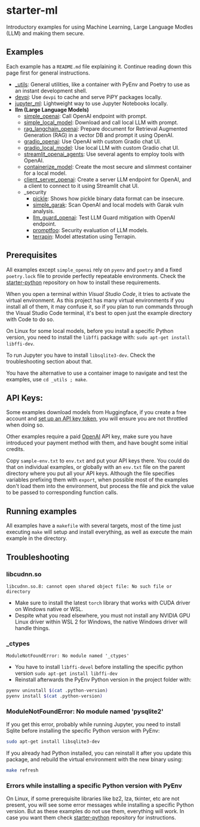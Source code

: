 
# starter-ml

Introductory examples for using Machine Learning, Large Language Modles (LLM) and making them secure.

## Examples

Each example has a `README.md` file explaining it. Continue reading down this page first for general instructions.

* [_utils](_utils): General utilities, like a container with PyEnv and Poetry to use as an instant development shell.
* [devpi](llm/devpi): Use `devpi` to cache and serve PiPY packages locally.
* [jupyter_ml](llm/jupyter_ml): Lightweight way to use Jupyter Notebooks locally.
* **llm (Large Language Models)**
  * [simple_openai](llm/simple_openai): Call OpenAI endpoint with prompt.
  * [simple_local_model](llm/simple_local_model): Download and call local LLM with prompt.
  * [rag_langchain_openai](llm/rag_langchain_openai): Prepare document for Retrieval Augmented Generation (RAG) in a vector DB and prompt it using OpenAI.
  * [gradio_openai](llm/gradio_openai): Use OpenAI with custom Gradio chat UI.
  * [gradio_local_model](llm/gradio_local_model): Use local LLM with custom Gradio chat UI.
  * [streamlit_openai_agents](llm/streamlit_openai_agents): Use several agents to employ tools with OpenAI.
  * [containerize_model](llm/containerize_model): Create the most secure and slimmest container for a local model.
  * [client_server_openai](llm/client_server_openai): Create a server LLM endpoint for OpenAI, and a client to connect to it using Streamlit chat UI.
  * _security
    * [pickle](llm/_security/pickle): Shows how pickle binary data format can be insecure.
    * [simple_garak](llm/_security/simple_garak): Scan OpenAI and local models with Garak vuln analysis.
    * [llm_guard_openai](llm/_security/llm_guard_openai): Test LLM Guard mitigation with OpenAI endpoint.
    * [promptfoo](llm/_security/promptfoo): Security evaluation of LLM models.
    * [terrapin](llm/_security/terrapin): Model attestation using Terrapin.


## Prerequisites

All examples except `simple_openai` rely on `pyenv` and `poetry` and a fixed `poetry.lock` file to provide perfectly repeatable environments. Check the [starter-python](https://github.com/vicenteherrera/starter-python) repository on how to install these requirements. 

When you open a terminal within _Visual Studio Code_, it tries to activate the virtual environment. As this project has many virtual environments if you install all of them, it may confuse it, so if you plan to run commands through the Visual Studio Code terminal, it's best to open just the example directory with Code to do so.

On Linux for some local models, before you install a specific Python version, you need to install the `libffi` package with: `sudo apt-get install libffi-dev`.

To run Jupyter you have to install `libsqlite3-dev`. Check the troubleshooting section about that.

You have the alternative to use a container image to navigate and test the examples, use `cd _utils ; make`. 

## API Keys:

Some examples download models from Huggingface, if you create a free account and [set up an API key token](https://huggingface.co/docs/hub/en/security-tokens), you will ensure you are not throttled when doing so.

Other examples require a paid [OpenAI](https://platform.openai.com/account/api-keys) API key, make sure you have introduced your payment method with them, and have bought some initial credits.

Copy `sample-env.txt` to `env.txt` and put your API keys there. You could do that on individual examples, or globally with an `env.txt` file on the parent directory where you put all your API keys. Although the file specifies variables prefixing them with `export`, when possible most of the examples don't load them into the environment, but process the file and pick the value to be passed to corresponding function calls.

## Running examples

All examples have a `makefile` with several targets, most of the time just executing `make` will setup and install everything, as well as execute the main example in the directory.


## Troubleshooting

### libcudnn.so

```
libcudnn.so.8: cannot open shared object file: No such file or directory
```
* Make sure to install the latest `torch` library that works with CUDA driver on Windows native or WSL.
* Despite what you read elsewhere, you must not install any NVIDIA GPU Linux driver within WSL 2 for Windows, the native Windows driver will handle things.

### _ctypes

```
ModuleNotFoundError: No module named '_ctypes'
```
* You have to install `libffi-devel` before installing the specific python version
  `sudo apt-get install libffi-dev`  
* Reinstall afterwards the PyEnv Python version in the project folder with:

```bash
pyenv uninstall $(cat .python-version)
pyenv install $(cat .python-version)
```

### ModuleNotFoundError: No module named 'pysqlite2'

If you get this error, probably while running Jupyter, you need to install Sqlite before installing the specific Python version with PyEnv:

```bash
sudo apt-get install libsqlite3-dev
```

If you already had Python installed, you can reinstall it after you update this package, and rebuild the virtual environment with the new binary using:

```bash
make refresh
```


### Errors while installing a specific Python version with PyEnv

On Linux, if some prerequisite libraries like bz2, lza, tkinter, etc are not present, you will see some error messages while installing a specific Python version. But as these examples do not use them, everything will work. In case you want them check [starter-python](https://github.com/vicenteherrera/starter-python) repository for instructions.
